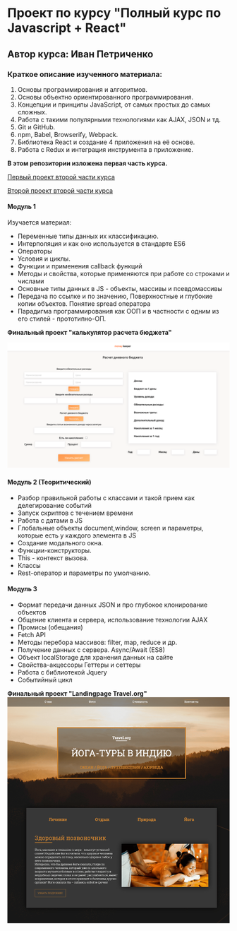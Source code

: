 # Проект по курсу "Полный курс по Javascript + React"
## Автор курса: Иван Петриченко

### Краткое описание изученного материала:  
1. Основы программирования и алгоритмов.
2. Основы объектно ориентированного программирования.
3. Концепции и принципы JavaScript, от самых простых до самых сложных.
4. Работа с такими популярными технологиями как AJAX, JSON и тд.
5. Git и GitHub.
6. npm, Babel, Browserify, Webpack.
7. Библиотека React и создание 4 приложения на её основе.
8. Работа с Redux и интеграция инструмента в приложение.

**В этом репозитории изложена первая часть курса.**

[Первый проект второй части курса](https://github.com/winesf/todo)

[Второй проект второй части курса](https://github.com/winesf/gotapi)

#### Модуль 1

Изучается материал: 
 * Переменные типы данных их классификацию.
 * Интерполяция и как оно используется в стандарте ES6
 * Операторы
 * Условия и циклы.
 * Функции и применения callback функций
 * Методы и свойства, которые применяются при работе со строками и числами
 * Основные типы данных в JS - объекты, массивы и псевдомассивы
 * Передача по ссылке и по значению, Поверхностные и глубокие копии объектов. Понятие spread оператора
 * Парадигма программирования как ООП и в частности с одним из его стилей - прототипно-ОП.

**Финальный проект "калькулятор расчета бюджета"**

![alt-текст](markdown/img/module1.png "Проект 1")

#### Модуль 2 (Теоритический)

* Разбор правильной работы с классами и такой прием как делегирование событий
* Запуск скриптов с течением времени
* Работа с датами в JS
* Глобальные объекты document,window, screen и параметры, которые есть у каждого элемента в JS
* Создание модального окна.
* Функции-конструкторы.
* This - контекст вызова.
* Классы
* Rest-оператор и параметры по умолчанию.



#### Модуль 3

* Формат передачи данных JSON и про глубокое клонирование объектов
* Общение клиента и сервера, использование технологии AJAX
* Промисы (обещания)
* Fetch API
* Методы перебора массивов: filter, map, reduce и др.
* Получение данных с сервера. Async/Await (ES8)
* Объект localStorage для хранения данных на сайте
* Свойства-акцессоры Геттеры и сеттеры
* Работа с библиотекой Jquery
* Событийный цикл

**Финальный проект "Landingpage Travel.org"**
![alt-текст](markdown/img/module3.png "Проект 1")
